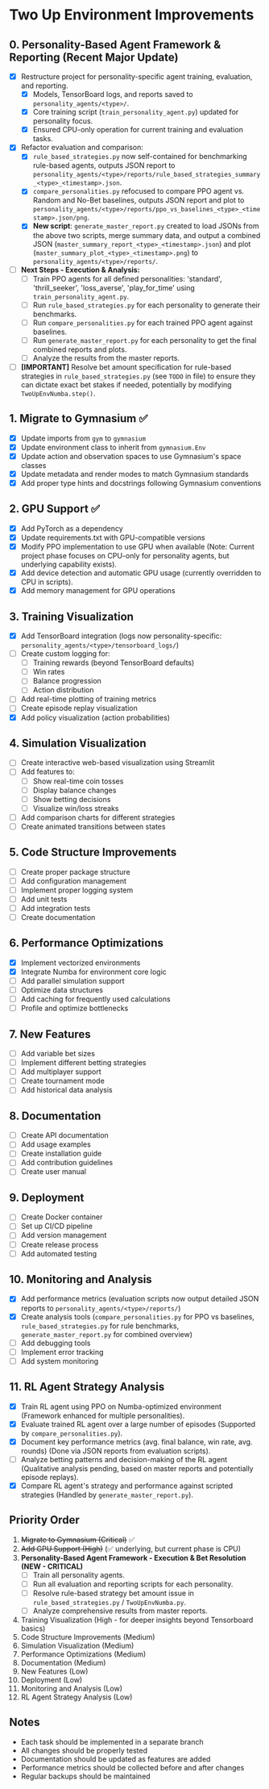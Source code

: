 # Two Up Environment Improvements

## 0. Personality-Based Agent Framework & Reporting (Recent Major Update)
- [x] Restructure project for personality-specific agent training, evaluation, and reporting.
  - [x] Models, TensorBoard logs, and reports saved to `personality_agents/<type>/`.
  - [x] Core training script (`train_personality_agent.py`) updated for personality focus.
  - [x] Ensured CPU-only operation for current training and evaluation tasks.
- [x] Refactor evaluation and comparison:
    - [x] `rule_based_strategies.py` now self-contained for benchmarking rule-based agents, outputs JSON report to `personality_agents/<type>/reports/rule_based_strategies_summary_<type>_<timestamp>.json`.
    - [x] `compare_personalities.py` refocused to compare PPO agent vs. Random and No-Bet baselines, outputs JSON report and plot to `personality_agents/<type>/reports/ppo_vs_baselines_<type>_<timestamp>.json/png`.
    - [x] **New script**: `generate_master_report.py` created to load JSONs from the above two scripts, merge summary data, and output a combined JSON (`master_summary_report_<type>_<timestamp>.json`) and plot (`master_summary_plot_<type>_<timestamp>.png`) to `personality_agents/<type>/reports/`.
- [ ] **Next Steps - Execution & Analysis:**
    - [ ] Train PPO agents for all defined personalities: 'standard', 'thrill_seeker', 'loss_averse', 'play_for_time' using `train_personality_agent.py`.
    - [ ] Run `rule_based_strategies.py` for each personality to generate their benchmarks.
    - [ ] Run `compare_personalities.py` for each trained PPO agent against baselines.
    - [ ] Run `generate_master_report.py` for each personality to get the final combined reports and plots.
    - [ ] Analyze the results from the master reports.
- [ ] **[IMPORTANT]** Resolve bet amount specification for rule-based strategies in `rule_based_strategies.py` (see `TODO` in file) to ensure they can dictate exact bet stakes if needed, potentially by modifying `TwoUpEnvNumba.step()`.

## 1. Migrate to Gymnasium ✅
- [x] Update imports from `gym` to `gymnasium`
- [x] Update environment class to inherit from `gymnasium.Env`
- [x] Update action and observation spaces to use Gymnasium's space classes
- [x] Update metadata and render modes to match Gymnasium standards
- [x] Add proper type hints and docstrings following Gymnasium conventions

## 2. GPU Support ✅
- [x] Add PyTorch as a dependency
- [x] Update requirements.txt with GPU-compatible versions
- [x] Modify PPO implementation to use GPU when available (Note: Current project phase focuses on CPU-only for personality agents, but underlying capability exists).
- [x] Add device detection and automatic GPU usage (currently overridden to CPU in scripts).
- [x] Add memory management for GPU operations

## 3. Training Visualization
- [x] Add TensorBoard integration (logs now personality-specific: `personality_agents/<type>/tensorboard_logs/`)
- [ ] Create custom logging for:
  - [ ] Training rewards (beyond TensorBoard defaults)
  - [ ] Win rates
  - [ ] Balance progression
  - [ ] Action distribution
- [ ] Add real-time plotting of training metrics
- [ ] Create episode replay visualization
- [x] Add policy visualization (action probabilities)

## 4. Simulation Visualization
- [ ] Create interactive web-based visualization using Streamlit
- [ ] Add features to:
  - [ ] Show real-time coin tosses
  - [ ] Display balance changes
  - [ ] Show betting decisions
  - [ ] Visualize win/loss streaks
- [ ] Add comparison charts for different strategies
- [ ] Create animated transitions between states

## 5. Code Structure Improvements
- [ ] Create proper package structure
- [ ] Add configuration management
- [ ] Implement proper logging system
- [ ] Add unit tests
- [ ] Add integration tests
- [ ] Create documentation

## 6. Performance Optimizations
- [x] Implement vectorized environments
- [x] Integrate Numba for environment core logic
- [ ] Add parallel simulation support
- [ ] Optimize data structures
- [ ] Add caching for frequently used calculations
- [ ] Profile and optimize bottlenecks

## 7. New Features
- [ ] Add variable bet sizes
- [ ] Implement different betting strategies
- [ ] Add multiplayer support
- [ ] Create tournament mode
- [ ] Add historical data analysis

## 8. Documentation
- [ ] Create API documentation
- [ ] Add usage examples
- [ ] Create installation guide
- [ ] Add contribution guidelines
- [ ] Create user manual

## 9. Deployment
- [ ] Create Docker container
- [ ] Set up CI/CD pipeline
- [ ] Add version management
- [ ] Create release process
- [ ] Add automated testing

## 10. Monitoring and Analysis
- [x] Add performance metrics (evaluation scripts now output detailed JSON reports to `personality_agents/<type>/reports/`)
- [x] Create analysis tools (`compare_personalities.py` for PPO vs baselines, `rule_based_strategies.py` for rule benchmarks, `generate_master_report.py` for combined overview)
- [ ] Add debugging tools
- [ ] Implement error tracking
- [ ] Add system monitoring

## 11. RL Agent Strategy Analysis
- [x] Train RL agent using PPO on Numba-optimized environment (Framework enhanced for multiple personalities).
- [x] Evaluate trained RL agent over a large number of episodes (Supported by `compare_personalities.py`).
- [x] Document key performance metrics (avg. final balance, win rate, avg. rounds) (Done via JSON reports from evaluation scripts).
- [ ] Analyze betting patterns and decision-making of the RL agent (Qualitative analysis pending, based on master reports and potentially episode replays).
- [x] Compare RL agent's strategy and performance against scripted strategies (Handled by `generate_master_report.py`).

## Priority Order
1. ~~Migrate to Gymnasium (Critical)~~ ✅
2. ~~Add GPU Support (High)~~ (✅ underlying, but current phase is CPU)
3. **Personality-Based Agent Framework - Execution & Bet Resolution (NEW - CRITICAL)**
   - [ ] Train all personality agents.
   - [ ] Run all evaluation and reporting scripts for each personality.
   - [ ] Resolve rule-based strategy bet amount issue in `rule_based_strategies.py` / `TwoUpEnvNumba.py`.
   - [ ] Analyze comprehensive results from master reports.
4. Training Visualization (High - for deeper insights beyond Tensorboard basics)
5. Code Structure Improvements (Medium)
6. Simulation Visualization (Medium)
7. Performance Optimizations (Medium)
8. Documentation (Medium)
9. New Features (Low)
10. Deployment (Low)
11. Monitoring and Analysis (Low)
12. RL Agent Strategy Analysis (Low)

## Notes
- Each task should be implemented in a separate branch
- All changes should be properly tested
- Documentation should be updated as features are added
- Performance metrics should be collected before and after changes
- Regular backups should be maintained 